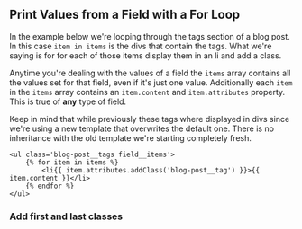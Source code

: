 ## Print Values from a Field with a For Loop

In the example below we're looping through the tags section of a blog post. In this case `item in items` is the divs that contain the tags. What we're saying is for for each of those items display them in an li and add a class.

Anytime you're dealing with the values of a field the `items` array contains all the values set for that field, even if it's just one value. Additionally each `item` in the `items` array contains an `item.content` and `item.attributes` property. This is true of **any** type of field.

Keep in mind that while previously these tags where displayed in divs since we're using a new template that overwrites the default one. There is no inheritance with the old template we're starting completely fresh.

```
<ul class='blog-post__tags field__items'>
    {% for item in items %}
        <li{{ item.attributes.addClass('blog-post__tag') }}>{{ item.content }}</li>
    {% endfor %}
</ul>
```

### Add first and last classes



